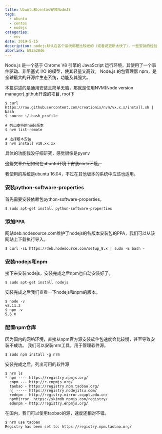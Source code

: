 ```yaml
---
title: Ubuntu和centos安装NodeJS
tags:
  - ubuntu
  - centos
  - nodejs
categories:
  - env
date: 2019-5-15
description: nodejs默认在各个系统都是比较老的（或者说更新太快了），一些安装的经验
abbrlink: b92a20d6
---
```

Node.js 是一个基于 Chrome V8 引擎的 JavaScript 运行环境，其使用了一个事件驱动、非阻塞式 I/O 的模型，使其轻量又高效。
Node.js 的包管理器 npm，是全球最大的开源库生态系统，功能及其强大。

本篇讲述的是通用安装且简单无脑，那就是使用NVM(Node version manager),github开源的项目, root下

```shell
$ curl https://raw.githubusercontent.com/creationix/nvm/vx.x.x/install.sh | bash
$ source ~/.bash_profile

# 列出支持的node版本
$ nvm list-remote

# 选择版本安装
$ nvm install v10.xx.xx
```

具体的功能我没仔细研究，感觉很像是pyenv



~~这篇文章介绍如何在ubuntu环境下安装node环境。~~

我使用的系统是ubuntu 16.04，不过在其他版本的系统中应该也适用。
### 安装python-software-properties
首先需要安装依赖包python-software-properties。
```
$ sudo apt-get install python-software-properties
```
### 添加PPA
网站deb.nodesource.com维护了nodejs的各版本安装包的PPA，我们可以从该网站上下载执行导入。
```
$ curl -sL https://deb.nodesource.com/setup_8.x | sudo -E bash -
```
### 安装nodejs和npm
接下来安装nodejs，安装完成之后npm也自动安装好了。
```
$ sudo apt-get install nodejs
```
安装完成之后我们查看一下nodejs和npm的版本。
```
$ node -v
v8.11.3
$ npm -v
5.6.0
```
### 配置npm仓库
因为国内的网络环境，直接从npm官方源安装软件包速度会比较慢，甚至导致安装不成功。
我们可以安装nrm工具，用于管理软件源。
```
$ sudo npm install -g nrm
```
安装完成之后，列出可用的软件源
```
$ nrm ls
* npm ---- https://registry.npmjs.org/
  cnpm --- http://r.cnpmjs.org/
  taobao - https://registry.npm.taobao.org/
  nj ----- https://registry.nodejitsu.com/
  rednpm - http://registry.mirror.cqupt.edu.cn/
  npmMirror  https://skimdb.npmjs.com/registry/
  edunpm - http://registry.enpmjs.org/
```
在国内，我们可以使用taobao的源，速度还相对不错。
```
$ nrm use taobao
Registry has been set to: https://registry.npm.taobao.org/
```
